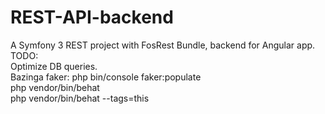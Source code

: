 REST-API-backend
==========

A Symfony 3 REST project with FosRest Bundle, backend for Angular app.
<br>
TODO:
<br>
Optimize DB queries.
<br>
Bazinga faker:
php bin/console faker:populate
<br>
php vendor/bin/behat
<br>
php vendor/bin/behat --tags=this



